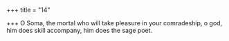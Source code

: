 +++
title = "14"

+++
O Soma, the mortal who will take pleasure in your comradeship, o god, him does skill accompany, him does the sage poet.  